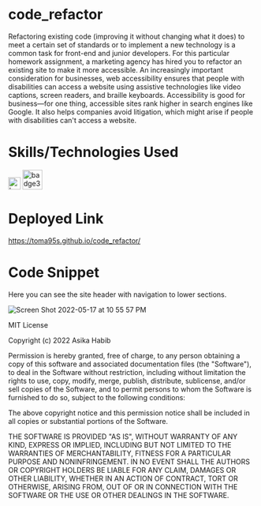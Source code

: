# code_refactor
Refactoring existing code (improving it without changing what it does) to meet a certain set of standards or to implement a new technology is a common task for front-end and junior developers. For this particular homework assignment, a marketing agency has hired you to refactor an existing site to make it more accessible. An increasingly important consideration for businesses, web accessibility ensures that people with disabilities can access a website using assistive technologies like video captions, screen readers, and braille keyboards. Accessibility is good for business—for one thing, accessible sites rank higher in search engines like Google. It also helps companies avoid litigation, which might arise if people with disabilities can't access a website. 

# Skills/Technologies Used

<p float="center">
<img width="25" alt="badge4" src="https://img.shields.io/badge/-CSS-orange"> 
<img width="40" alt="badge3" src="https://img.shields.io/badge/-HTML-red"> 
</p>


# Deployed Link

https://toma95s.github.io/code_refactor/


# Code Snippet

Here you can see the site header with navigation to lower sections.
 
![Screen Shot 2022-05-17 at 10 55 57 PM](https://user-images.githubusercontent.com/101033224/168967385-79987694-d3f5-4303-ac32-45f6724baa70.png)




MIT License

Copyright (c) 2022 Asika Habib

Permission is hereby granted, free of charge, to any person obtaining a copy
of this software and associated documentation files (the "Software"), to deal
in the Software without restriction, including without limitation the rights
to use, copy, modify, merge, publish, distribute, sublicense, and/or sell
copies of the Software, and to permit persons to whom the Software is
furnished to do so, subject to the following conditions:

The above copyright notice and this permission notice shall be included in all
copies or substantial portions of the Software.

THE SOFTWARE IS PROVIDED "AS IS", WITHOUT WARRANTY OF ANY KIND, EXPRESS OR
IMPLIED, INCLUDING BUT NOT LIMITED TO THE WARRANTIES OF MERCHANTABILITY,
FITNESS FOR A PARTICULAR PURPOSE AND NONINFRINGEMENT. IN NO EVENT SHALL THE
AUTHORS OR COPYRIGHT HOLDERS BE LIABLE FOR ANY CLAIM, DAMAGES OR OTHER
LIABILITY, WHETHER IN AN ACTION OF CONTRACT, TORT OR OTHERWISE, ARISING FROM,
OUT OF OR IN CONNECTION WITH THE SOFTWARE OR THE USE OR OTHER DEALINGS IN THE
SOFTWARE.